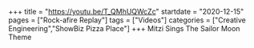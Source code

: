 +++
title = "https://youtu.be/T_QMhUQWcZc"
startdate = "2020-12-15"
pages = ["Rock-afire Replay"]
tags = ["Videos"]
categories = ["Creative Engineering","ShowBiz Pizza Place"]
+++
Mitzi Sings The Sailor Moon Theme
